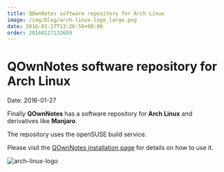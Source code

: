 ```yaml
---
title: QOwnNotes software repository for Arch Linux
image: /img/blog/arch-linux-logo_large.png
date: 2016-01-27T13:26:59+00:00
order: 20160127132659
---
```


# QOwnNotes software repository for Arch Linux

<v-subheader class="blog">Date: 2016-01-27</v-subheader>

Finally **QOwnNotes** has a software repository for **Arch Linux** and derivatives like **Manjaro**.

The repository uses the openSUSE build service.

Please visit the [QOwnNotes installation page](https://www.qownnotes.org/installation#Arch) for details on how to use it.

 ![arch-linux-logo](/img/blog/arch-linux-logo_large.png "arch-linux-logo")